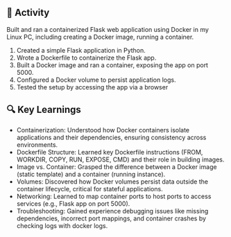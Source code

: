 
## 🔧 Activity
Built and ran a containerized Flask web application using Docker in my Linux PC, including creating a Docker image, running a container.

1. Created a simple Flask application in Python.
2. Wrote a Dockerfile to containerize the Flask app.
3. Built a Docker image and ran a container, exposing the app on port 5000.
4. Configured a Docker volume to persist application logs.
5. Tested the setup by accessing the app via a browser

## 🔍 Key Learnings
- Containerization: Understood how Docker containers isolate applications and their dependencies, ensuring consistency across environments.
- Dockerfile Structure: Learned key Dockerfile instructions (FROM, WORKDIR, COPY, RUN, EXPOSE, CMD) and their role in building images.
- Image vs. Container: Grasped the difference between a Docker image (static template) and a container (running instance).
- Volumes: Discovered how Docker volumes persist data outside the container lifecycle, critical for stateful applications.
- Networking: Learned to map container ports to host ports to access services (e.g., Flask app on port 5000).
- Troubleshooting: Gained experience debugging issues like missing dependencies, incorrect port mappings, and container crashes by checking logs with docker logs.

